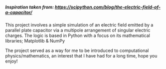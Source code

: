 ##### Inspiration taken from: https://scipython.com/blog/the-electric-field-of-a-capacitor/

This project involves a simple simulation of an electric field emitted by a parallel plate capacitor via a multipole arrangement of singular electric charges.
The logic is based in Python with a focus on its mathematical libraries; Matplotlib & NumPy 

The project served as a way for me to be introduced to computational physics/mathematics, an interest that I have had for a long time, hope you enjoy!
